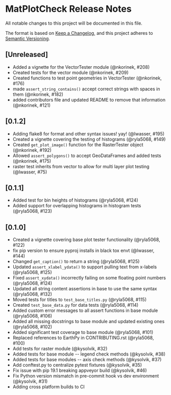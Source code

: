 # MatPlotCheck Release Notes

All notable changes to this project will be documented in this file.

The format is based on [Keep a Changelog](https://keepachangelog.com/en/1.0.0/),
and this project adheres to [Semantic Versioning](https://semver.org/spec/v2.0.0.html).

## [Unreleased]
* Added a vignette for the VectorTester module (@nkorinek, #208)
* Created tests for the vector module (@nkorinek, #209)
* Created functions to test point geometries in VectorTester (@nkorinek, #176)
* made `assert_string_contains()` accept correct strings with spaces in them (@nkorinek, #182)
* added contributors file and updated README to remove that information (@nkorinek, #121)

## [0.1.2]
* Adding flake8 for format and other syntax issues! yay! (@lwasser, #195)
* Created a vignette covering the testing of histograms (@ryla5068, #149)
* Created `get_plot_image()` function for the RasterTester object (@nkorinek, #192)
* Allowed `assert_polygons()` to accept GeoDataFrames and added tests (@nkorinek, #175)
* raster test inherits from vector to allow for multi layer plot testing (@lwasser, #75)

## [0.1.1]
* Added test for bin heights of histograms (@ryla5068, #124)
* Added support for overlapping histograms in histogram tests (@ryla5068, #123)

## [0.1.0]
* Created a vignette covering base plot tester functionality (@ryla5068, #122)
* fix pip version to ensure pyproj installs in black tox envt (@lwasser, #144)
* Changed `get_caption()` to return a string (@ryla5068, #125)
* Updated `assert_xlabel_ydata()` to support pulling text from x-labels (@ryla5068, #125)
* Fixed `assert_xydata()` incorrectly failing on some floating point numbers (@ryla5068, #124)
* Updated all string content assertions in base to use the same syntax (@ryla5068, #132)
* Moved tests for titles to `test_base_titles.py` (@ryla5068, #115)
* Created `test_base_data.py` for data tests (@ryla5068, #114)
* Added custom error messages to all assert functions in base module (@ryla5068, #106)
* Added all missing docstrings to base module and updated existing ones (@ryla5068, #102)
* Added significant test coverage to base module (@ryla5068, #101)
* Replaced references to EarthPy in CONTRIBUTING.rst (@ryla5068, #100)
* Add tests for raster module (@kysolvik, #32)
* Added tests for base module -- legend check methods (@kysolvik, #38)
* Added tests for base modules -- axis check methods (@kysolvik, #37)
* Add conftest.py to centralize pytest fixtures (@kysolvik, #35)
* Fix issue with pip 19.1 breaking appveyor build (@kysolvik, #46)
* Fix Python version mismatch in pre-commit hook vs dev environment (@kysolvik, #31)
* Adding cross platform builds to CI

